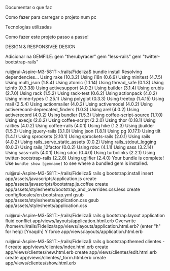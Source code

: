 Documentar o que faz

Como fazer para carregar o projeto num pc

Tecnologias utilizadas

Como fazer este projeto passo a passo!



DESIGN & RESPONSIVEE DESIGN

Adicionar na GEMFILE:
	gem "therubyracer"
	gem "less-rails"
	gem "twitter-bootstrap-rails"
	
rui@rui-Aspire-M3-581T:~/rails/Fideliza$ bundle install
Resolving dependencies...
Using rake (10.3.2)
Using i18n (0.6.9)
Using minitest (4.7.5)
Using multi_json (1.8.4)
Using atomic (1.1.14)
Using thread_safe (0.1.3)
Using tzinfo (0.3.38)
Using activesupport (4.0.2)
Using builder (3.1.4)
Using erubis (2.7.0)
Using rack (1.5.2)
Using rack-test (0.6.2)
Using actionpack (4.0.2)
Using mime-types (1.25.1)
Using polyglot (0.3.3)
Using treetop (1.4.15)
Using mail (2.5.4)
Using actionmailer (4.0.2)
Using activemodel (4.0.2)
Using activerecord-deprecated_finders (1.0.3)
Using arel (4.0.2)
Using activerecord (4.0.2)
Using bundler (1.5.3)
Using coffee-script-source (1.7.0)
Using execjs (2.0.2)
Using coffee-script (2.2.0)
Using thor (0.18.1)
Using railties (4.0.2)
Using coffee-rails (4.0.1)
Using hike (1.2.3)
Using jbuilder (1.5.3)
Using jquery-rails (3.1.0)
Using json (1.8.1)
Using pg (0.17.1)
Using tilt (1.4.1)
Using sprockets (2.10.1)
Using sprockets-rails (2.0.1)
Using rails (4.0.2)
Using rails_serve_static_assets (0.0.2)
Using rails_stdout_logging (0.0.3)
Using rails_12factor (0.0.2)
Using rdoc (4.1.1)
Using sass (3.2.14)
Using sass-rails (4.0.1)
Using sdoc (0.4.0)
Using turbolinks (2.2.1)
Using twitter-bootstrap-rails (2.2.8)
Using uglifier (2.4.0)
Your bundle is complete!
Use `bundle show [gemname]` to see where a bundled gem is installed.

rui@rui-Aspire-M3-581T:~/rails/Fideliza$ rails g bootstrap:install
      insert  app/assets/javascripts/application.js
      create  app/assets/javascripts/bootstrap.js.coffee
      create  app/assets/stylesheets/bootstrap_and_overrides.css.less
      create  config/locales/en.bootstrap.yml
        gsub  app/assets/stylesheets/application.css
        gsub  app/assets/stylesheets/application.css
        

rui@rui-Aspire-M3-581T:~/rails/Fideliza$ rails g bootstrap:layout application fluid
    conflict  app/views/layouts/application.html.erb
Overwrite /home/rui/rails/Fideliza/app/views/layouts/application.html.erb? (enter "h" for help) [Ynaqdh] Y
       force  app/views/layouts/application.html.erb
       

rui@rui-Aspire-M3-581T:~/rails/Fideliza$ rails g bootstrap:themed clientes -f
      create  app/views/clientes/index.html.erb
      create  app/views/clientes/new.html.erb
      create  app/views/clientes/edit.html.erb
      create  app/views/clientes/_form.html.erb
      create  app/views/clientes/show.html.erb


